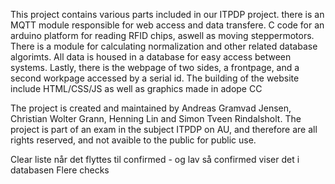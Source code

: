 This project contains various parts included in our ITPDP project. there is an MQTT module responsible for web access and data transfere. C code for an arduino platform for reading RFID chips, aswell as moving steppermotors. There is a module for calculating normalization and other related database algorimts. All data is housed in a database for easy access between systems. Lastly, there is the webpage of two sides, a frontpage, and a second workpage accessed by a serial id. The building of the website include HTML/CSS/JS as well as graphics made in adope CC

The project is created and maintained by Andreas Gramvad Jensen, Christian Wolter Grann, Henning Lin and Simon Tveen Rindalsholt. The project is part of an exam in the subject ITPDP on AU, and therefore are all rights reserved, and not avaible to the public for public use.



Clear liste når det flyttes til confirmed - og lav så confirmed viser det i databasen
Flere checks